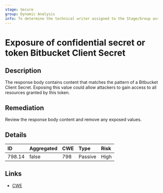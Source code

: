 ```yaml
---
stage: Secure
group: Dynamic Analysis
info: To determine the technical writer assigned to the Stage/Group associated with this page, see https://about.gitlab.com/handbook/product/ux/technical-writing/#assignments
---
```


# Exposure of confidential secret or token Bitbucket Client Secret

## Description

The response body contains content that matches the pattern of a Bitbucket Client Secret.
Exposing this value could allow attackers to gain access to all resources granted by this token.

## Remediation

Review the response body content and remove any exposed values.

## Details

| ID | Aggregated | CWE | Type | Risk |
|:---|:--------|:--------|:--------|:--------|
| 798.14 | false | 798 | Passive | High |

## Links

- [CWE](https://cwe.mitre.org/data/definitions/798.html)
